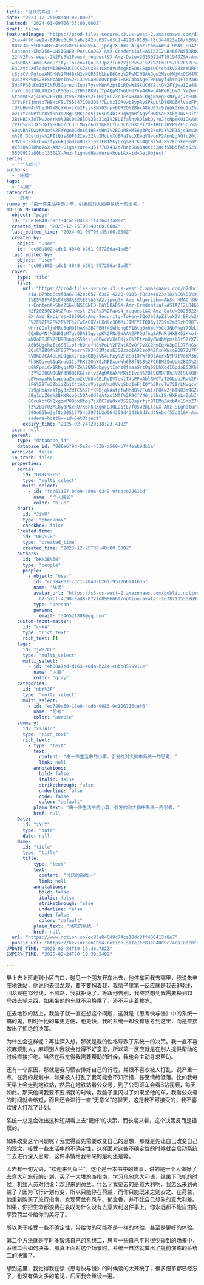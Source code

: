 ```yaml
---
title: "讨厌的系统一"
date: "2023-12-25T08:40:00.000Z"
lastmod: "2024-01-09T06:35:00.000Z"
draft: false
featuredImage: "https://prod-files-secure.s3.us-west-2.amazonaws.com/d7dbc101-8\
  2ce-4f96-ae1a-879bd6c9f3a6/842bc657-d3c2-4220-9185-f8c344023a18/%E6%80%9D%E8%\
  80%83%E5%BF%AB%E4%B8%8E%E6%85%A2.jpeg?X-Amz-Algorithm=AWS4-HMAC-SHA256&X-Amz-\
  Content-Sha256=UNSIGNED-PAYLOAD&X-Amz-Credential=ASIAZI2LB4667WS5DRNG%2F20250\
  224%2Fus-west-2%2Fs3%2Faws4_request&X-Amz-Date=20250224T191940Z&X-Amz-Expires\
  =3600&X-Amz-Security-Token=IQoJb3JpZ2luX2VjEPv%2F%2F%2F%2F%2F%2F%2F%2F%2F%2Fw\
  EaCXVzLXdlc3QtMiJHMEUCIQC%2BCxBZ1C8ddVufmgkbSO8SEqoIwCtcb4kVG8xrWDRFswIgfVlgD\
  cSjzCVuPgloeAMGhN%2FH4BkN2zNQR5EbLLsE6GYq%2FwMINBAAGgw2Mzc0MjMxODM4MDUiDBmBOR\
  4w4aVRP9N%2BFSrcA0eib%2FL3JwLAHDoUvbpuFJEKRC4baAgeTPKuWyf4hYeQFTdzaHVC48IDV8Z\
  5dbFPh0tKmI3F1NTU5GprnznIuot7yswkWnAzptBcROwW8GkUCdf2ttG%2FYjwa1Oe4GHdr69t5Ko\
  raYnlSeI3WL9UZxOiPSGejzqYH%2BKWjtTp4QpMJW6UHd7yw4d6wuAbPe6ibsOjYV2eyextICOGu5\
  StenmtRAj4DY%2FHY0LJtvoFzdeY%2FIHCjxC73cJFsVH3ubCQqjNVegFsNryVj7eEUD95SShn7Xe\
  XYTsFfZjmnto7HBHtFSLT55S4719W3OEf7LukzIORvwb8ypRySPkpLlDTOMG6MlVVzFPgsc3O6JR1\
  tURLHwN4xVhjJH7VBcYXbviX%2Fsjs8NX0Snpv6tRZO%2BbxA8hdESx9iWbkGYeo1uZ%2B1%2BVNo\
  avTTtx6NPf9c8xf0n3%2Bg1qMKjeq5jT6sud4b139qmgWRfAgvfHwOSaEzXkg9WvSOitdfCgEGGC%\
  2BiHBCkZoTkwJorrkO%2Bs0%2BSD%2BcZ1q1%2BLIfalnyROlWkQyYuJ4cNpeKUiQKAQI7qNEem9L\
  ZPf6%2Bl3FSDGtYHO6o2rC3JLMwxc6DzYKFeCfuu3Ch3HXzPiZdF1RCCiKVP%2F5O5Sm8KMPT88r0\
  GOqUBh8DwzKXao4%2FWYgA0GdnS64HSxsHnJ%2BOuMExM56g3Px2koPzY%2F15jc1msQWfbcC5%2B\
  m%2BfGCytdjw%2FIlQis8QFB2IeyZ2AuIMcLyXuBRaIecXEeqVGvonP2ApnLgAQfc20tDv%2BKGGh\
  EMVUyJSXbrCww1fykukg3oDlmH3Zzi693F81MkyCZg%2Brkc4QtSl5dJ8%2FcGFeMEdVohdvjZRIP\
  0x32UABTRho7&X-Amz-Signature=3517707432d7beb586640cc328cf5bb5fe5d52570fbf6ecc\
  5509912a80bb1330&X-Amz-SignedHeaders=host&x-id=GetObject"
series:
  - "个人成长"
authors:
  - "陈猛"
tags:
  - "大脑"
categories:
  - "思考"
summary: "由一件生活中的小事，引发的对大脑中系统一的思考。"
NOTION_METADATA:
  object: "page"
  id: "cc83e840-d9c7-4ca1-8dc8-ff436413a8e7"
  created_time: "2023-12-25T08:40:00.000Z"
  last_edited_time: "2024-01-09T06:35:00.000Z"
  created_by:
    object: "user"
    id: "cc08a802-cdc1-4040-b261-957206a41bd5"
  last_edited_by:
    object: "user"
    id: "cc08a802-cdc1-4040-b261-957206a41bd5"
  cover:
    type: "file"
    file:
      url: "https://prod-files-secure.s3.us-west-2.amazonaws.com/d7dbc101-82ce-4f96-a\
        e1a-879bd6c9f3a6/842bc657-d3c2-4220-9185-f8c344023a18/%E6%80%9D%E8%80%8\
        3%E5%BF%AB%E4%B8%8E%E6%85%A2.jpeg?X-Amz-Algorithm=AWS4-HMAC-SHA256&X-Am\
        z-Content-Sha256=UNSIGNED-PAYLOAD&X-Amz-Credential=ASIAZI2LB4667IFMQ3WS\
        %2F20250224%2Fus-west-2%2Fs3%2Faws4_request&X-Amz-Date=20250224T191823Z\
        &X-Amz-Expires=3600&X-Amz-Security-Token=IQoJb3JpZ2luX2VjEPv%2F%2F%2F%2\
        F%2F%2F%2F%2F%2F%2FwEaCXVzLXdlc3QtMiJIMEYCIQD6y1239v2m3GzhD98Tv3m4IDwZ7\
        wHrrCGxljxMRe3qHQIhAK%2B7FBHfxSWHongER1Btq0m6peY9Co3NbRkpY79bLQZcKv8DCD\
        QQABoMNjM3NDIzMTgzODA1IgzspK%2FNd9NAA%2FPQUfAq3APnRjHX8K5iKko4VAmpySY5g\
        mNUo08JE%2FU9BbngYS58nijxQPwcWxXe6Kjx8%2FfznUy6WdbWpmsl6f52zXZ20g2i0D6y\
        A6b5UgchzIt6S5liolrhOnefH8vPoL%2FZNtA8yQf7vXC2hmEqkW3pDlJ7PHGsHUgiq%2Bj\
        2QsC%2B0f%2F857Yamsrn7W345IMjssE359zao1AD2soO%2FxnKWxg90B72U7FYcayJwj8m\
        kVRhD7CA4uLmU9gn%2Fxpq0BgavK4uPxy%2FdSo1DYWf00lAerxNYPJtVoYM3nwORrgz8uy\
        Ph3KOqyet1qXrab31s7RKt2OhYSzNEExurWh688fN38%2FCUBMZSnUU%2BOD%2BZO49BOnl\
        p8hFpmiCx1RDyqsMDFZA%2BNGdbpyytImhz8fmaaGrtOq6SLhXqdIGpdaEG3KhE3FmOZE%2\
        F3Y%2BQGNDGNh3R081KGlsnlvZAgOAUAXMMKi6Ivc3%2BlS8MDFRhJ%2FSleQQffPS0hxWL\
        pEVmmyxHvlaqeuaZnuw2cUW8nGEiRqEV7ewlT4sPPwAblRWCTzT2OLobJRw%2Fcq%2Bi3Z%\
        2FG%2BTw3ZbiiZb1C4tARcsVuzpmVmzOVVqSboIeFjIOYh5RrvTw7SIrLNvqcv%2BQuYeEe\
        Zs9gHbAsrsTpy3zZdTCS%2FfK9BjqkAatpfwNhdB%2FuhlsPO4wZjbTN83m9GZcYbiGHRp%\
        2Bg1dpZ6s%2BHKRcoQc5QAyOd7dAtzo1Mff%2F9CfV46jz3NcIBrHXFzLrZobItxbhXRiLd\
        G0cuXbfGYQxgqmP08pxUtoj7jXDC7eWOxW3S2EOaprfjf8TEMqZAxbAk1SmbZ7xyZEw2t2G\
        Tz%2B9r03ML8yaPKxRO7K6FkRXgnFQJQLD5tE7f0SwzhLlc&X-Amz-Signature=5859856\
        200e65be3ef8a30517754a2971b2d064359d4343b0d3cd45ebdf52c21&X-Amz-SignedH\
        eaders=host&x-id=GetObject"
      expiry_time: "2025-02-24T20:18:23.419Z"
  icon: null
  parent:
    type: "database_id"
    database_id: "8d6a6f9d-5a2c-433b-a560-b744eab9db1a"
  archived: false
  in_trash: false
  properties:
    series:
      id: "B%3C%3FS"
      type: "multi_select"
      multi_select:
        - id: "fdc61107-0de9-4896-9349-9feace22613d"
          name: "个人成长"
          color: "blue"
    draft:
      id: "JiWU"
      type: "checkbox"
      checkbox: false
    Created time:
      id: "UBQ%7B"
      type: "created_time"
      created_time: "2023-12-25T08:40:00.000Z"
    authors:
      id: "bK%3B%5B"
      type: "people"
      people:
        - object: "user"
          id: "cc08a802-cdc1-4040-b261-957206a41bd5"
          name: "陈猛"
          avatar_url: "https://s3-us-west-2.amazonaws.com/public.notion-static.com/775523\
            b7-57cf-4c98-8ad8-8777d898666f/notion-avatar-1678713535269.png"
          type: "person"
          person:
            email: "346521888@qq.com"
    custom-front-matter:
      id: "c~kA"
      type: "rich_text"
      rich_text: []
    tags:
      id: "jw%7CC"
      type: "multi_select"
      multi_select:
        - id: "4b08a7ed-d163-40da-b224-c8bb8599911e"
          name: "大脑"
          color: "gray"
    categories:
      id: "nbY%3F"
      type: "multi_select"
      multi_select:
        - id: "ed729a50-16e0-4cdb-9083-9c106716cef6"
          name: "思考"
          color: "purple"
    summary:
      id: "x%3AlD"
      type: "rich_text"
      rich_text:
        - type: "text"
          text:
            content: "由一件生活中的小事，引发的对大脑中系统一的思考。"
            link: null
          annotations:
            bold: false
            italic: false
            strikethrough: false
            underline: false
            code: false
            color: "default"
          plain_text: "由一件生活中的小事，引发的对大脑中系统一的思考。"
          href: null
    Date:
      id: "zYLY"
      type: "date"
      date: null
    Name:
      id: "title"
      type: "title"
      title:
        - type: "text"
          text:
            content: "讨厌的系统一"
            link: null
          annotations:
            bold: false
            italic: false
            strikethrough: false
            underline: false
            code: false
            color: "default"
          plain_text: "讨厌的系统一"
          href: null
  url: "https://www.notion.so/cc83e840d9c74ca18dc8ff436413a8e7"
  public_url: "https://kevinchen1994.notion.site/cc83e840d9c74ca18dc8ff436413a8e7"
UPDATE_TIME: "2025-02-24T19:19:46.782Z"
EXPIRY_TIME: "2025-02-24T20:19:39.248Z"

---
```

<link rel="stylesheet" href="https://cdn.jsdelivr.net/npm/katex@0.16.2/dist/katex.min.css" integrity="sha384-bYdxxUwYipFNohQlHt0bjN/LCpueqWz13HufFEV1SUatKs1cm4L6fFgCi1jT643X" crossorigin="anonymous">


早上去上班走到小区门口，碰见一个朋友开车出去，他停车问我去哪里，我说朱辛庄地铁站，他说他去回龙观，要不要捎着我，我脑子里第一反应就是我去8号线，回龙观在13号线，不顺路，我就拒绝了。等跟他告别，我突然想到我需要换到13号线去望京西，如果坐他的车就不用换乘了，还不用走着挨冻。


在去地铁的路上，我脑子就一直在想这个问题，这就是《思考快与慢》中的系统一搞的鬼，明明坐他的车更方便，也更快，我的系统一却没有思考到这里，而是直接做出了拒绝的决策。


为什么会这样呢？再往深入想，那就是我的性格导致了系统一的决策。我一直不喜欢麻烦别人，麻烦别人我就会觉得不好意思，所以第一反应就是在别人提供帮助的时候直接拒绝。当然在我觉得我需要帮助的时候，我也会主动寻求帮助。


还有一个原因，那就是我习惯安排好自己的行程，并很不喜欢被人打乱。说严重一点，在我的规划中，如果被人打乱了我可能会不知所措，甚至情绪低落。比如我每天早上会走到地铁站，然后在地铁站看公众号，到了公司班车会看B站视频，每天如此。那天他问我要不要捎我的时候，我脑子里闪过了如果坐他的车，我看公众号的时间就会缩短，而且还会进行一直“无意义”的聊天，这是我不可接受的，我不喜欢被人打乱了计划。


系统一总是会做出这种短期看上去“更好”的决策，而长期来看，这个决策反而是错误的。


如果改变这个问题呢？我觉得首先需要改变自己的思想，那就是先让自己改变自己的观念，接受一些生活中的不确定性，这样面对这些不确定性的时候就会启动系统二去进行深入思考，这件事情给我带来的是利还是弊。


孟岩有一句咒语，“欢迎来到荷兰”。这个是一本书中的故事，讲的是一个人做好了去意大利旅行的计划，买了一大堆旅游指南，学习几句意大利语，结果下飞机的时候，机组人员对他说：欢迎来到荷兰。什么？我要去的是意大利啊，我怎么来到荷兰了？因为飞行计划有变，所以只能停在荷兰，而你只能既来之则安之。在荷兰，他重新购买了旅行指南，发现荷兰有风车、郁金香，并不比自己想象的意大利差。如果，你把生命都浪费在哀叹为什么没有去意大利这件事上，你永远都不能自由的享受荷兰带给你的美好了。


所以勇于接受一些不确定性，带给你的可能不是一样的体验，甚至是更好的体验。


第二个方法就是平时多锻炼自己的系统二，思考一些自己平时很少碰到的场景中，系统二会如何决策，那真正面对这个场景时，系统一自然就做出了提前演练的系统二的决策了。


想到这里，我觉得我在读《思考快与慢》的时候读的太笼统了，很多细节都已经忘了，也没有做太多的笔记，后面我会重读一遍。

